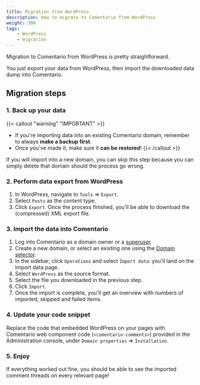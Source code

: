 ```yaml
---
title: Migration from WordPress
description: How to migrate to Comentario from WordPress
weight: 300
tags:
    - WordPress
    - migration
---
```


Migration to Comentario from WordPress is pretty straightforward.

You just export your data from WordPress, then import the downloaded data dump into Comentario.

<!--more-->

## Migration steps

### 1. Back up your data

{{< callout "warning" "IMPORTANT" >}}
* If you're importing data into an existing Comentario domain, remember to always **make a backup first**.
* Once you've made it, make sure it **can be restored**!
{{< /callout >}}

If you will import into a new domain, you can skip this step because you can simply delete that domain should the process go wrong.

### 2. Perform data export from WordPress

1. In WordPress, navigate to `Tools` ⇒ `Export`.
2. Select `Posts` as the content type.
3. Click `Export`. Once the process finished, you'll be able to download the (compressed) XML export file.

### 3. Import the data into Comentario

1. Log into Comentario as a domain owner or a [superuser](/kb/permissions/superuser).
2. Create a new domain, or select an existing one using the [Domain selector](/configuration/frontend/domain).
3. In the sidebar, click `Operations` and select `Import data`: you'll land on the Import data page.
4. Select `WordPress` as the source format.
5. Select the file you downloaded in the previous step.
6. Click `Import`.
7. Once the import is complete, you'll get an overview with numbers of imported, skipped and failed items.

### 4. Update your code snippet

Replace the code that embedded WordPress on your pages with Comentario web component code (`<comentario-comments>`) provided in the Administration console, under `Domain properties` ⇒ `Installation`.

### 5. Enjoy

If everything worked out fine, you should be able to see the imported comment threads on every relevant page!
